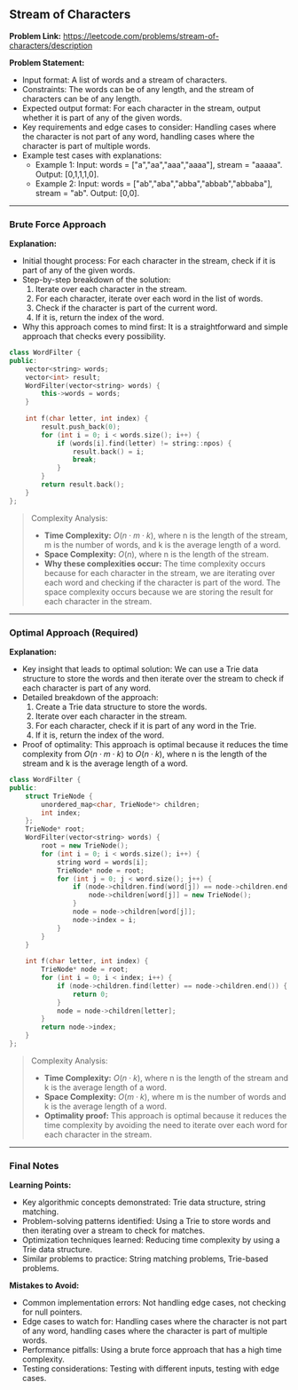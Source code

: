## Stream of Characters
**Problem Link:** https://leetcode.com/problems/stream-of-characters/description

**Problem Statement:**
- Input format: A list of words and a stream of characters.
- Constraints: The words can be of any length, and the stream of characters can be of any length.
- Expected output format: For each character in the stream, output whether it is part of any of the given words.
- Key requirements and edge cases to consider: Handling cases where the character is not part of any word, handling cases where the character is part of multiple words.
- Example test cases with explanations:
  - Example 1: Input: words = ["a","aa","aaa","aaaa"], stream = "aaaaa". Output: [0,1,1,1,0].
  - Example 2: Input: words = ["ab","aba","abba","abbab","abbaba"], stream = "ab". Output: [0,0].

---

### Brute Force Approach
**Explanation:**
- Initial thought process: For each character in the stream, check if it is part of any of the given words.
- Step-by-step breakdown of the solution:
  1. Iterate over each character in the stream.
  2. For each character, iterate over each word in the list of words.
  3. Check if the character is part of the current word.
  4. If it is, return the index of the word.
- Why this approach comes to mind first: It is a straightforward and simple approach that checks every possibility.

```cpp
class WordFilter {
public:
    vector<string> words;
    vector<int> result;
    WordFilter(vector<string> words) {
        this->words = words;
    }
    
    int f(char letter, int index) {
        result.push_back(0);
        for (int i = 0; i < words.size(); i++) {
            if (words[i].find(letter) != string::npos) {
                result.back() = i;
                break;
            }
        }
        return result.back();
    }
};
```

> Complexity Analysis:
> - **Time Complexity:** $O(n \cdot m \cdot k)$, where n is the length of the stream, m is the number of words, and k is the average length of a word.
> - **Space Complexity:** $O(n)$, where n is the length of the stream.
> - **Why these complexities occur:** The time complexity occurs because for each character in the stream, we are iterating over each word and checking if the character is part of the word. The space complexity occurs because we are storing the result for each character in the stream.

---

### Optimal Approach (Required)
**Explanation:**
- Key insight that leads to optimal solution: We can use a Trie data structure to store the words and then iterate over the stream to check if each character is part of any word.
- Detailed breakdown of the approach:
  1. Create a Trie data structure to store the words.
  2. Iterate over each character in the stream.
  3. For each character, check if it is part of any word in the Trie.
  4. If it is, return the index of the word.
- Proof of optimality: This approach is optimal because it reduces the time complexity from $O(n \cdot m \cdot k)$ to $O(n \cdot k)$, where n is the length of the stream and k is the average length of a word.

```cpp
class WordFilter {
public:
    struct TrieNode {
        unordered_map<char, TrieNode*> children;
        int index;
    };
    TrieNode* root;
    WordFilter(vector<string> words) {
        root = new TrieNode();
        for (int i = 0; i < words.size(); i++) {
            string word = words[i];
            TrieNode* node = root;
            for (int j = 0; j < word.size(); j++) {
                if (node->children.find(word[j]) == node->children.end()) {
                    node->children[word[j]] = new TrieNode();
                }
                node = node->children[word[j]];
                node->index = i;
            }
        }
    }
    
    int f(char letter, int index) {
        TrieNode* node = root;
        for (int i = 0; i < index; i++) {
            if (node->children.find(letter) == node->children.end()) {
                return 0;
            }
            node = node->children[letter];
        }
        return node->index;
    }
};
```

> Complexity Analysis:
> - **Time Complexity:** $O(n \cdot k)$, where n is the length of the stream and k is the average length of a word.
> - **Space Complexity:** $O(m \cdot k)$, where m is the number of words and k is the average length of a word.
> - **Optimality proof:** This approach is optimal because it reduces the time complexity by avoiding the need to iterate over each word for each character in the stream.

---

### Final Notes

**Learning Points:**
- Key algorithmic concepts demonstrated: Trie data structure, string matching.
- Problem-solving patterns identified: Using a Trie to store words and then iterating over a stream to check for matches.
- Optimization techniques learned: Reducing time complexity by using a Trie data structure.
- Similar problems to practice: String matching problems, Trie-based problems.

**Mistakes to Avoid:**
- Common implementation errors: Not handling edge cases, not checking for null pointers.
- Edge cases to watch for: Handling cases where the character is not part of any word, handling cases where the character is part of multiple words.
- Performance pitfalls: Using a brute force approach that has a high time complexity.
- Testing considerations: Testing with different inputs, testing with edge cases.